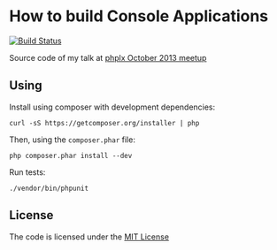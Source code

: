 # How to build Console Applications

[![Build Status](https://travis-ci.org/danielcsgomes/phplx-how-to-build-console-app.png?branch=master)](https://travis-ci.org/danielcsgomes/phplx-how-to-build-console-app)

Source code of my talk at [phplx October 2013 meetup](http://phplx.net)

## Using

Install using composer with development dependencies:

    curl -sS https://getcomposer.org/installer | php

Then, using the `composer.phar` file:

    php composer.phar install --dev

Run tests:

    ./vendor/bin/phpunit

## License
The code is licensed under the [MIT License](https://github.com/danielcsgomes/phplx-how-to-build-console-app/blob/master/LICENSE)
